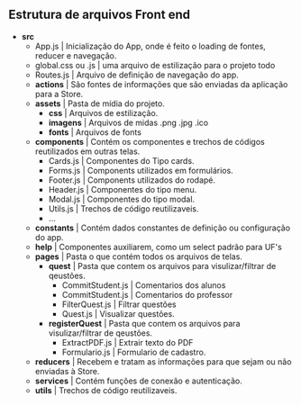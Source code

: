 ## Estrutura de arquivos Front end

- **src**
   - App.js | Inicialização do App, onde é feito o loading de fontes, reducer e navegação.
   - global.css ou .js | uma arquivo de estilização para o projeto todo
   - Routes.js | Arquivo de definição de navegação do app.
   * **actions** | São fontes de informações que são enviadas da aplicação para a Store.
   * **assets** | Pasta de mídia do projeto.
      * **css** | Arquivos de estilização. 
      * **imagens** | Arquivos de midas .png .jpg .ico 
      * **fonts** | Arquivos de fonts
   * **components** | Contém os componentes e trechos de códigos reutilizados em outras telas.
      - Cards.js | Componentes do Tipo cards.
      - Forms.js | Components utilizados em formulários.
      - Footer.js | Components utilizados do rodapé.
      - Header.js | Componentes do tipo menu.
      - Modal.js | Componentes do tipo modal.
      - Utils.js | Trechos de código reutilizaveis.
      - ...
   * **constants** | Contém dados constantes de definição ou configuração do app.
   * **help** | Componentes auxiliarem, como um select padrão para UF's
   * **pages** | Pasta o que contém todos os arquivos de telas.
      * **quest** | Pasta que contem os arquivos para visulizar/filtrar de qeustões.
         - CommitStudent.js | Comentarios dos alunos
         - CommitStudent.js | Comentarios do professor 
         - FilterQuest.js | Filtrar questões
         - Quest.js | Visualizar questões.
      * **registerQuest** | Pasta que contem os arquivos para visulizar/filtrar de qeustões.
         - ExtractPDF.js | Extrair texto do PDF 
         - Formulario.js | Formulario de cadastro.
   * **reducers** | Recebem e tratam as informações para que sejam ou não enviadas à Store.
   * **services** | Contém funções de conexão e autenticação.
   * **utils** | Trechos de código reutilizaveis.